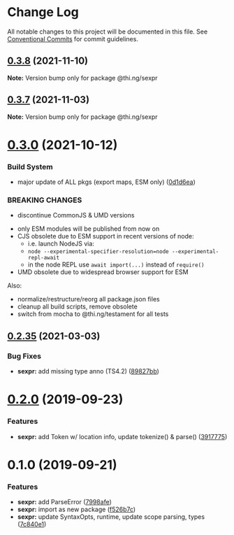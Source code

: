 # Change Log

All notable changes to this project will be documented in this file.
See [Conventional Commits](https://conventionalcommits.org) for commit guidelines.

## [0.3.8](https://github.com/thi-ng/umbrella/compare/@thi.ng/sexpr@0.3.7...@thi.ng/sexpr@0.3.8) (2021-11-10)

**Note:** Version bump only for package @thi.ng/sexpr





## [0.3.7](https://github.com/thi-ng/umbrella/compare/@thi.ng/sexpr@0.3.6...@thi.ng/sexpr@0.3.7) (2021-11-03)

**Note:** Version bump only for package @thi.ng/sexpr





# [0.3.0](https://github.com/thi-ng/umbrella/compare/@thi.ng/sexpr@0.2.48...@thi.ng/sexpr@0.3.0) (2021-10-12)


### Build System

* major update of ALL pkgs (export maps, ESM only) ([0d1d6ea](https://github.com/thi-ng/umbrella/commit/0d1d6ea9fab2a645d6c5f2bf2591459b939c09b6))


### BREAKING CHANGES

* discontinue CommonJS & UMD versions

- only ESM modules will be published from now on
- CJS obsolete due to ESM support in recent versions of node:
  - i.e. launch NodeJS via:
  - `node --experimental-specifier-resolution=node --experimental-repl-await`
  - in the node REPL use `await import(...)` instead of `require()`
- UMD obsolete due to widespread browser support for ESM

Also:
- normalize/restructure/reorg all package.json files
- cleanup all build scripts, remove obsolete
- switch from mocha to @thi.ng/testament for all tests






##  [0.2.35](https://github.com/thi-ng/umbrella/compare/@thi.ng/sexpr@0.2.34...@thi.ng/sexpr@0.2.35) (2021-03-03)

###  Bug Fixes

- **sexpr:** add missing type anno (TS4.2) ([89827bb](https://github.com/thi-ng/umbrella/commit/89827bb431a2dabf1087bcd2ac967b253152b9d7))

#  [0.2.0](https://github.com/thi-ng/umbrella/compare/@thi.ng/sexpr@0.1.0...@thi.ng/sexpr@0.2.0) (2019-09-23)

###  Features

- **sexpr:** add Token w/ location info, update tokenize() & parse() ([3917775](https://github.com/thi-ng/umbrella/commit/3917775))

#  0.1.0 (2019-09-21)

###  Features

- **sexpr:** add ParseError ([7998afe](https://github.com/thi-ng/umbrella/commit/7998afe))
- **sexpr:** import as new package ([f526b7c](https://github.com/thi-ng/umbrella/commit/f526b7c))
- **sexpr:** update SyntaxOpts, runtime, update scope parsing, types ([7c840e1](https://github.com/thi-ng/umbrella/commit/7c840e1))

